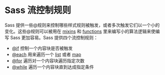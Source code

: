 # Sass 流控制规则

Sass 提供一些@规则来控制哪些样式规则被触发，或者多次触发它们以一个小的变化。这些@规则可以被用在 [mixins](../mixin.md) 和 [functions](../function.md) 里来编写小的算法逻辑来使编写 Sass 更加容易。Sass 提供四个流控制规则：

- [@if](./if.md) 控制一个内容块是否被触发
- [@each](./each.md) 用来遍历一个 [list](../../values/lists.md) 或者 [map](../../values/maps.md)
- [@for](./for.md) 遍历对一个内容块遍历指定次数
- [@while](./while.md) 遍历一个内容块直到达成指定条件
